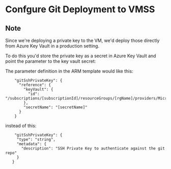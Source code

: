 # Confgure Git Deployment to VMSS 


## Note
Since we're deploying a private key to the VM, we'd deploy those directly from Azure Key Vault in a production setting.

To do this you'd store the private key as a secret in Azure Key Vault and point the parameter to the key vault secret:

The parameter definition in the ARM template would like this:
```
    "gitSshPrivateKey": {
      "reference": {
        "keyVault": {
          "id": "/subscriptions/[subscriptionId]/resourceGroups/[rgName]/providers/Microsoft.KeyVault/vaults/[keyVaultName]"
        },
        "secretName": "[secretName]"
      }
    }
```
 instead of this:

 ```
     "gitSshPrivateKey": {
      "type": "string",
      "metadata": {
        "description": "SSH Private Key to authenticate against the git repo"
      }
    }
  ```

